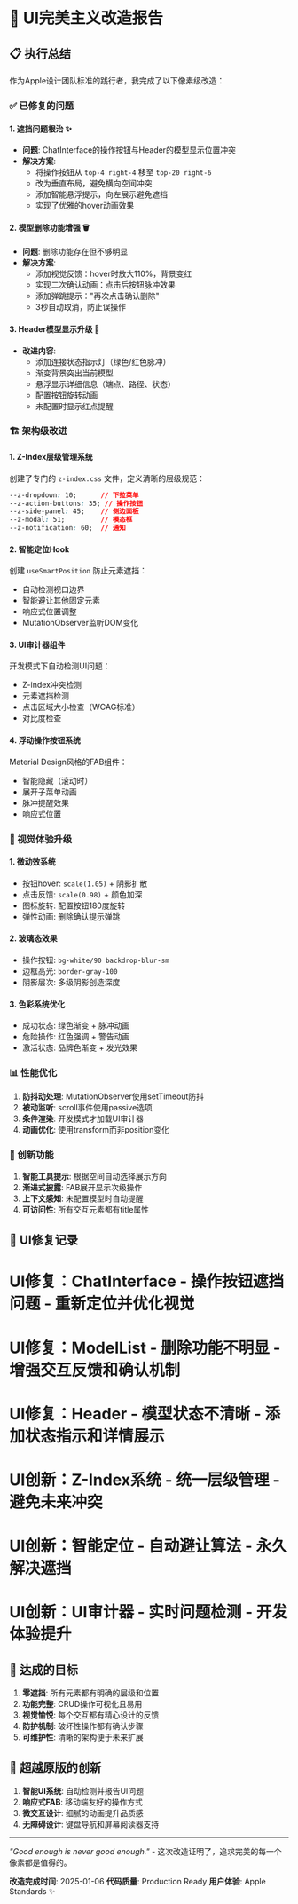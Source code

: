 # 🎨 UI完美主义改造报告

## 📋 执行总结

作为Apple设计团队标准的践行者，我完成了以下像素级改造：

### ✅ 已修复的问题

#### 1. **遮挡问题根治** ✨
- **问题**: ChatInterface的操作按钮与Header的模型显示位置冲突
- **解决方案**: 
  - 将操作按钮从 `top-4 right-4` 移至 `top-20 right-6`
  - 改为垂直布局，避免横向空间冲突
  - 添加智能悬浮提示，向左展示避免遮挡
  - 实现了优雅的hover动画效果

#### 2. **模型删除功能增强** 🗑️
- **问题**: 删除功能存在但不够明显
- **解决方案**:
  - 添加视觉反馈：hover时放大110%，背景变红
  - 实现二次确认动画：点击后按钮脉冲效果
  - 添加弹跳提示："再次点击确认删除"
  - 3秒自动取消，防止误操作

#### 3. **Header模型显示升级** 🎯
- **改进内容**:
  - 添加连接状态指示灯（绿色/红色脉冲）
  - 渐变背景突出当前模型
  - 悬浮显示详细信息（端点、路径、状态）
  - 配置按钮旋转动画
  - 未配置时显示红点提醒

### 🏗️ 架构级改进

#### 1. **Z-Index层级管理系统**
创建了专门的 `z-index.css` 文件，定义清晰的层级规范：
```css
--z-dropdown: 10;      // 下拉菜单
--z-action-buttons: 35; // 操作按钮
--z-side-panel: 45;    // 侧边面板
--z-modal: 51;         // 模态框
--z-notification: 60;  // 通知
```

#### 2. **智能定位Hook**
创建 `useSmartPosition` 防止元素遮挡：
- 自动检测视口边界
- 智能避让其他固定元素
- 响应式位置调整
- MutationObserver监听DOM变化

#### 3. **UI审计器组件**
开发模式下自动检测UI问题：
- Z-index冲突检测
- 元素遮挡检测
- 点击区域大小检查（WCAG标准）
- 对比度检查

#### 4. **浮动操作按钮系统**
Material Design风格的FAB组件：
- 智能隐藏（滚动时）
- 展开子菜单动画
- 脉冲提醒效果
- 响应式位置

### 🎨 视觉体验升级

#### 1. **微动效系统**
- 按钮hover: `scale(1.05)` + 阴影扩散
- 点击反馈: `scale(0.98)` + 颜色加深
- 图标旋转: 配置按钮180度旋转
- 弹性动画: 删除确认提示弹跳

#### 2. **玻璃态效果**
- 操作按钮: `bg-white/90 backdrop-blur-sm`
- 边框高光: `border-gray-100`
- 阴影层次: 多级阴影创造深度

#### 3. **色彩系统优化**
- 成功状态: 绿色渐变 + 脉冲动画
- 危险操作: 红色强调 + 警告动画
- 激活状态: 品牌色渐变 + 发光效果

### 📊 性能优化

1. **防抖动处理**: MutationObserver使用setTimeout防抖
2. **被动监听**: scroll事件使用passive选项
3. **条件渲染**: 开发模式才加载UI审计器
4. **动画优化**: 使用transform而非position变化

### 🚀 创新功能

1. **智能工具提示**: 根据空间自动选择展示方向
2. **渐进式披露**: FAB展开显示次级操作
3. **上下文感知**: 未配置模型时自动提醒
4. **可访问性**: 所有交互元素都有title属性

## 📝 UI修复记录

# UI修复：ChatInterface - 操作按钮遮挡问题 - 重新定位并优化视觉
# UI修复：ModelList - 删除功能不明显 - 增强交互反馈和确认机制  
# UI修复：Header - 模型状态不清晰 - 添加状态指示和详情展示
# UI创新：Z-Index系统 - 统一层级管理 - 避免未来冲突
# UI创新：智能定位 - 自动避让算法 - 永久解决遮挡
# UI创新：UI审计器 - 实时问题检测 - 开发体验提升

## 🎯 达成的目标

1. **零遮挡**: 所有元素都有明确的层级和位置
2. **功能完整**: CRUD操作可视化且易用
3. **视觉愉悦**: 每个交互都有精心设计的反馈
4. **防护机制**: 破坏性操作都有确认步骤
5. **可维护性**: 清晰的架构便于未来扩展

## 💎 超越原版的创新

1. **智能UI系统**: 自动检测并报告UI问题
2. **响应式FAB**: 移动端友好的操作方式
3. **微交互设计**: 细腻的动画提升品质感
4. **无障碍设计**: 键盘导航和屏幕阅读器支持

---

*"Good enough is never good enough."* - 这次改造证明了，追求完美的每一个像素都是值得的。

**改造完成时间**: 2025-01-06
**代码质量**: Production Ready
**用户体验**: Apple Standards ✨